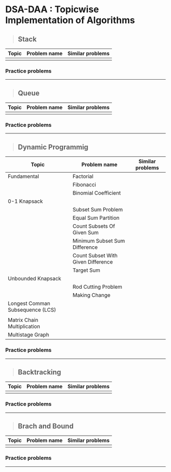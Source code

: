 # DSA-DAA : Topicwise Implementation of Algorithms

>## Stack
| Topic | Problem name | Similar problems |
|--- |--- |--- |
|  |  |  |
### Practice problems
---

>## Queue
| Topic | Problem name | Similar problems |
|--- |--- |--- |
|  |  |  |
### Practice problems
---


>## Dynamic Programmig 

| Topic | Problem name | Similar problems |
|--- |--- |--- |
| Fundamental | Factorial |  |
|  | Fibonacci |  |
|  | Binomial Coefficient |  |
| 0-1 Knapsack |  |  |
|  | Subset Sum Problem |  |
|  | Equal Sum Partition |  |
|  | Count Subsets Of Given Sum |  |
|  | Minimum Subset Sum Difference |  |
|  | Count Subset With Given Difference |  |
|  | Target Sum |  |
| Unbounded Knapsack |  |  |
|  | Rod Cutting Problem |  |
|  | Making Change |  |
| Longest Comman Subsequence (LCS) |  |  |
|  |  |  |
| Matrix Chain Multiplication |  |  |
| Multistage Graph |  |  |

### Practice problems
<!-- [Educational DP Contect - Atcoder](https://atcoder.jp/contests/dp/tasks/) -->
---

>## Backtracking
| Topic | Problem name | Similar problems |
|--- |--- |--- |
|  |  |  |
### Practice problems
---

>## Brach and Bound 
| Topic | Problem name | Similar problems |
|--- |--- |--- |
|  |  |  |
### Practice problems
---

